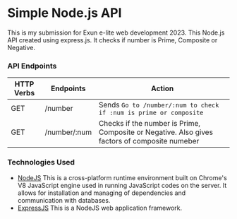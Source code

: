 # Simple Node.js API

This is my submission for Exun e-lite web development 2023. This Node.js API created using express.js. It checks if number is Prime, Composite or Negative.

### API Endpoints

| HTTP Verbs | Endpoints    | Action                                                                                        |
| ---------- | ------------ | --------------------------------------------------------------------------------------------- |
| GET        | /number      | Sends `Go to /number/:num to check if :num is prime or composite`                             |
| GET        | /number/:num | Checks if the number is Prime, Composite or Negative. Also gives factors of composite numeber |

### Technologies Used

- [NodeJS](https://nodejs.org/) This is a cross-platform runtime environment built on Chrome's V8 JavaScript engine used in running JavaScript codes on the server. It allows for installation and managing of dependencies and communication with databases.
- [ExpressJS](https://www.expresjs.org/) This is a NodeJS web application framework.
